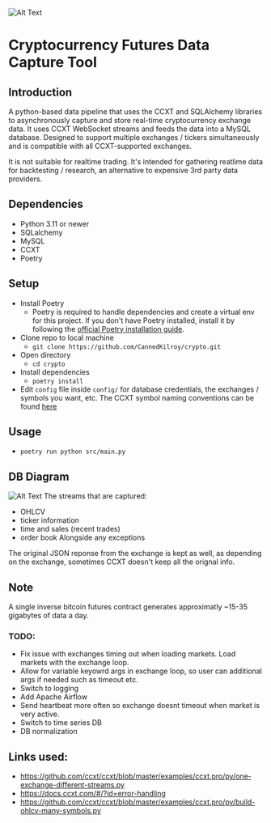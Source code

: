![Alt Text](https://github.com/CannedKilroy/crypto/blob/main/Assets/ccxt_resize.png)
# Cryptocurrency Futures Data Capture Tool

## Introduction
A python-based data pipeline that uses the CCXT and SQLAlchemy libraries to asynchronously capture and store real-time cryptocurrency exchange data. It uses CCXT WebSocket streams and feeds the data into a MySQL database. Designed to support multiple exchanges / tickers simultaneously and is compatible with all CCXT-supported exchanges.
  
It is not suitable for realtime trading. It's intended for gathering reatlime data for backtesting / research, an alternative to expensive 3rd party data providers. 

## Dependencies
- Python 3.11 or newer
- SQLalchemy
- MySQL
- CCXT
- Poetry

## Setup
- Install Poetry
  - Poetry is required to handle dependencies and create a virtual env for this project. If you don't have Poetry installed, install it by following the [official Poetry installation guide](https://python-poetry.org/docs/#installation).
- Clone repo to local machine
  - `git clone https://github.com/CannedKilroy/crypto.git`
- Open directory
  - `cd crypto`
- Install dependencies
  - `poetry install`
- Edit `config` file inside `config/` for database credentials, the exchanges / symbols you want, etc. The CCXT symbol naming conventions can be found [here](https://docs.ccxt.com/#/?id=contract-naming-conventions)

## Usage
- `poetry run python src/main.py`

## DB Diagram
![Alt Text](https://github.com/CannedKilroy/crypto/blob/main/Assets/crypto_websocket_stream_resized.png)
The streams that are captured:
- OHLCV
- ticker information
- time and sales (recent trades)
- order book
Alongside any exceptions

The original JSON reponse from the exchange is kept as well, as depending on the exchange, sometimes CCXT doesn't keep all the orignal info. 

## Note
A single inverse bitcoin futures contract generates approximatly ~15-35 gigabytes of data a day.

### TODO:
- Fix issue with exchanges timing out when loading markets. Load markets with the exchange loop.
- Allow for variable keyowrd args in exchange loop, so user can additional args if needed such as timeout etc.
- Switch to logging
- Add Apache Airflow
- Send heartbeat more often so exchange doesnt timeout when market is very active.
- Switch to time series DB
- DB normalization

## Links used:
- https://github.com/ccxt/ccxt/blob/master/examples/ccxt.pro/py/one-exchange-different-streams.py
- https://docs.ccxt.com/#/?id=error-handling
- https://github.com/ccxt/ccxt/blob/master/examples/ccxt.pro/py/build-ohlcv-many-symbols.py
